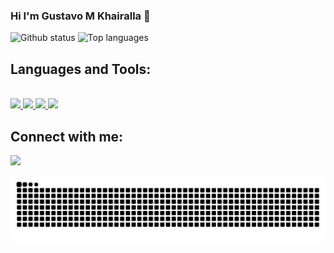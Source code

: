 ### Hi I'm Gustavo M Khairalla 👋

<div>
          
![Github status](https://github-readme-stats.vercel.app/api?username=khairalla9081&count_private=true&show_icons=true&theme=dark)
![Top languages](https://github-readme-stats.vercel.app/api/top-langs/?username=KHAIRALLA9081&show_icons=true&theme=dark)

</div>
     
## Languages and Tools:
<div style="display: inline_block"><br>
          <a href="https://www.python.org" height="150" width="40" target="_blank"> <img src="https://img.icons8.com/color/48/000000/python.png"/> </a>
          <a href="https://git-scm.com/" height="150" width="40" target="_blank"> <img src="https://img.icons8.com/color/48/000000/git.png"/> </a>
          <a href="https://www.debian.org/" target="_blank"> <img src="https://www.debian.org/favicon.ico"/> </a>
          <a href="https://devdocs.io/c/" height="150" width="40" target="_blank"> <img src="https://cdn.iconscout.com/icon/free/png-512/c-programming-569564.png"/> </a>

</div>


## Connect with me:
<p align="left">
          <a href = "https://www.linkedin.com/in/gustavo-martins-khairalla-5b3451203/"><img src="https://img.icons8.com/fluent/48/000000/linkedin.png"/></a>
</p>

![Snake animation](https://github.com/khairalla9081/khairalla9081/blob/output/github-contribution-grid-snake.svg)
